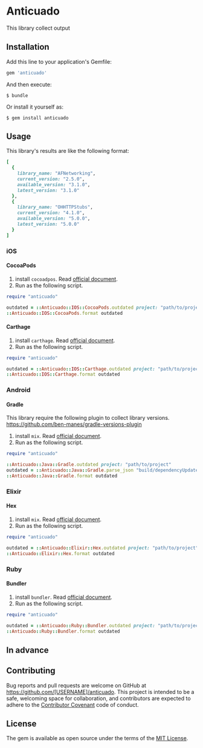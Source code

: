 # Anticuado

This library collect output

## Installation

Add this line to your application's Gemfile:

```ruby
gem 'anticuado'
```

And then execute:

    $ bundle

Or install it yourself as:

    $ gem install anticuado

## Usage

This library's results are like the following format:

```ruby
[
  { 
    library_name: "AFNetworking",
    current_version: "2.5.0",
    available_version: "3.1.0",
    latest_version: "3.1.0"
  },
  { 
    library_name: "OHHTTPStubs",
    current_version: "4.1.0",
    available_version: "5.0.0",
    latest_version: "5.0.0"
  }
]
```

### iOS
#### CocoaPods
1. install `cocoadpos`. Read [official document](https://cocoapods.org/).
2. Run as the following script.

```ruby
require "anticuado"

outdated = ::Anticuado::IOS::CocoaPods.outdated project: "path/to/project"
::Anticuado::IOS::CocoaPods.format outdated
```

#### Carthage
1. install `carthage`. Read [official document](https://github.com/Carthage/Carthage).
2. Run as the following script.

```ruby
require "anticuado"

outdated = ::Anticuado::IOS::Carthage.outdated project: "path/to/project"
::Anticuado::IOS::Carthage.format outdated
```

### Android
#### Gradle

This library require the following plugin to collect library versions.
https://github.com/ben-manes/gradle-versions-plugin

1. install `mix`. Read [official document](http://elixir-lang.org/install.html).
2. Run as the following script.

```ruby
require "anticuado"

::Anticuado::Java::Gradle.outdated project: "path/to/project"
outdated = ::Anticuado::Java::Gradle.parse_json "build/dependencyUpdates"
::Anticuado::Java::Gradle.format outdated
```

### Elixir
#### Hex
1. install `mix`. Read [official document](http://elixir-lang.org/install.html).
2. Run as the following script.

```ruby
require "anticuado"

outdated = ::Anticuado::Elixir::Hex.outdated project: "path/to/project"
::Anticuado::Elixir::Hex.format outdated
```

### Ruby
#### Bundler
1. install `bundler`. Read [official document](http://bundler.io/).
2. Run as the following script.

```ruby
require "anticuado"

outdated = ::Anticuado::Ruby::Bundler.outdated project: "path/to/project"
::Anticuado::Ruby::Bundler.format outdated
```

## In advance


## Contributing

Bug reports and pull requests are welcome on GitHub at https://github.com/[USERNAME]/anticuado. This project is intended to be a safe, welcoming space for collaboration, and contributors are expected to adhere to the [Contributor Covenant](http://contributor-covenant.org) code of conduct.


## License

The gem is available as open source under the terms of the [MIT License](http://opensource.org/licenses/MIT).


